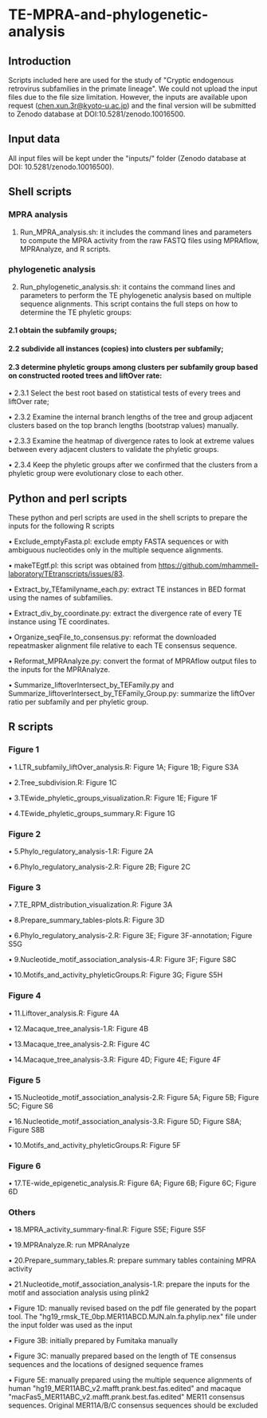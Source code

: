 # TE-MPRA-and-phylogenetic-analysis

## Introduction
Scripts included here are used for the study of "Cryptic endogenous retrovirus subfamilies in the primate lineage". We could not upload the input files due to the file size limitation. However, the inputs are available upon request (chen.xun.3r@kyoto-u.ac.jp) and the final version will be submitted to Zenodo database at DOI:10.5281/zenodo.10016500.

## Input data
All input files will be kept under the "inputs/" folder (Zenodo database at DOI: 10.5281/zenodo.10016500).

## Shell scripts
### MPRA analysis
1) Run_MPRA_analysis.sh: it includes the command lines and parameters to compute the MPRA activity from the raw FASTQ files using MPRAflow, MPRAnalyze, and R scripts.

### phylogenetic analysis
2) Run_phylogenetic_analysis.sh: it contains the command lines and parameters to perform the TE phylogenetic analysis based on multiple sequence alignments. This script contains the full steps on how to determine the TE phyletic groups:

#### 2.1 obtain the subfamily groups;
   
#### 2.2 subdivide all instances (copies) into clusters per subfamily;

#### 2.3 determine phyletic groups among clusters per subfamily group based on constructed rooted trees and liftOver rate:
   
•	2.3.1 Select the best root based on statistical tests of every trees and liftOver rate;
   
•	2.3.2 Examine the internal branch lengths of the tree and group adjacent clusters based on the top branch lengths (bootstrap values) manually. 
   
•	2.3.3 Examine the heatmap of divergence rates to look at extreme values between every adjacent clusters to validate the phyletic groups. 
   
•	2.3.4 Keep the phyletic groups after we confirmed that the clusters from a phyletic group were evolutionary close to each other.

## Python and perl scripts
These python and perl scripts are used in the shell scripts to prepare the inputs for the following R scripts

   •	Exclude_emptyFasta.pl: exclude empty FASTA sequences or with ambiguous nucleotides only in the multiple sequence alignments.

   •	makeTEgtf.pl: this script was obtained from https://github.com/mhammell-laboratory/TEtranscripts/issues/83.

   •	Extract_by_TEfamilyname_each.py: extract TE instances in BED format using the names of subfamilies.

   •	Extract_div_by_coordinate.py: extract the divergence rate of every TE instance using TE coordinates.

   •	Organize_seqFile_to_consensus.py: reformat the downloaded repeatmasker alignment file relative to each TE consensus sequence.

   •	Reformat_MPRAnalyze.py: convert the format of MPRAflow output files to the inputs for the MPRAnalyze.

   •	Summarize_liftoverIntersect_by_TEFamily.py and Summarize_liftoverIntersect_by_TEFamily_Group.py: summarize the liftOver ratio per subfamily and per phyletic group.

## R scripts
### Figure 1
   •	1.LTR_subfamily_liftOver_analysis.R: Figure 1A; Figure 1B; Figure S3A
   
   •	2.Tree_subdivision.R: Figure 1C
   
   •	3.TEwide_phyletic_groups_visualization.R: Figure 1E; Figure 1F
   
   •	4.TEwide_phyletic_groups_summary.R: Figure 1G

### Figure 2
   •	5.Phylo_regulatory_analysis-1.R: Figure 2A
   
   •	6.Phylo_regulatory_analysis-2.R: Figure 2B; Figure 2C
     
### Figure 3
   •	7.TE_RPM_distribution_visualization.R: Figure 3A
   
   •	8.Prepare_summary_tables-plots.R: Figure 3D
   
   •	6.Phylo_regulatory_analysis-2.R: Figure 3E; Figure 3F-annotation; Figure S5G
   
   •	9.Nucleotide_motif_association_analysis-4.R: Figure 3F; Figure S8C
   
   •	10.Motifs_and_activity_phyleticGroups.R: Figure 3G; Figure S5H

### Figure 4
   •	11.Liftover_analysis.R: Figure 4A
   
   •	12.Macaque_tree_analysis-1.R: Figure 4B
   
   •	13.Macaque_tree_analysis-2.R: Figure 4C
   
   •	14.Macaque_tree_analysis-3.R: Figure 4D; Figure 4E; Figure 4F

### Figure 5
   •	15.Nucleotide_motif_association_analysis-2.R: Figure 5A; Figure 5B; Figure 5C; Figure S6
   
   •	16.Nucleotide_motif_association_analysis-3.R: Figure 5D; Figure S8A; Figure S8B
   
   •	10.Motifs_and_activity_phyleticGroups.R: Figure 5F

### Figure 6
   •	17.TE-wide_epigenetic_analysis.R: Figure 6A; Figure 6B; Figure 6C; Figure 6D

### Others
   •	18.MPRA_activity_summary-final.R: Figure S5E; Figure S5F
   
   •	19.MPRAnalyze.R: run MPRAnalyze
   
   •	20.Prepare_summary_tables.R: prepare summary tables containing MPRA activity
   
   •	21.Nucleotide_motif_association_analysis-1.R: prepare the inputs for the motif and association analysis using plink2

   
   •	Figure 1D: manually revised based on the pdf file generated by the popart tool. The "hg19_rmsk_TE_0bp.MER11ABCD.MJN.aln.fa.phylip.nex" file under the input folder was used as the input
   
   •	Figure 3B: initially prepared by Fumitaka manually
   
   •	Figure 3C: manually prepared based on the length of TE consensus sequences and the locations of designed sequence frames
   
   •	Figure 5E: manually prepared using the multiple sequence alignments of human "hg19_MER11ABC_v2.mafft.prank.best.fas.edited" and macaque "macFas5_MER11ABC_v2.mafft.prank.best.fas.edited" MER11 consensus sequences. Original MER11A/B/C consensus sequences should be excluded


